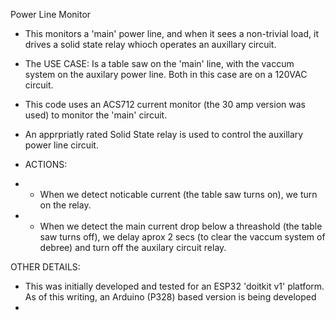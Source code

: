 Power Line Monitor
* This monitors a 'main' power line, and when it sees a non-trivial load, it drives a solid state relay whioch operates an auxillary circuit.

* The USE CASE:  Is a table saw on the 'main' line, with the vaccum system on the auxilary power line. Both in this case are on a 120VAC circuit.

* This code uses an ACS712 current monitor (the 30 amp version was used) to monitor the 'main' circuit.
* An apprpriatly rated Solid State relay is used to control the auxillary power line circuit.
* ACTIONS:
* * When we detect noticable current (the table saw turns on), we turn on the relay.
* * When we detect the main current drop below a threashold (the table saw turns off), we delay aprox 2 secs (to clear the vaccum system of debree) and turn off the auxilary circuit relay.

OTHER DETAILS:
* This was initially developed and tested for an ESP32 'doitkit v1' platform. As of this writing, an Arduino (P328) based version is being developed
* 

